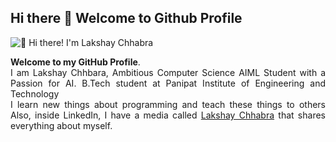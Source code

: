 ## Hi there 👋 Welcome to Github Profile

<img src="intro.gif" alt="👋 Hi there! I'm Lakshay Chhabra" title="👋 Hi there! I'm Lakshay Chhabra"/>

<p align="justify">
<b>Welcome to my GitHub Profile</b>.<br>
  I am Lakshay Chhbara, Ambitious Computer Science AIML Student with a Passion for AI. B.Tech student at Panipat Institute of Engineering and Technology<br>
 I learn new things about programming and teach these things to others Also, inside LinkedIn, I have a media called <a href="https://www.linkedin.com/in/lakshay-chhabra-941b08235/">Lakshay Chhabra</a> that shares everything about myself.

</p>

<!--
**LakshayChhabra248/LakshayChhabra248** is a ✨ _special_ ✨ repository because its `README.md` (this file) appears on your GitHub profile.

Here are some ideas to get you started:

- 🔭 I’m currently working on ...
- 🌱 I’m currently learning ...
- 👯 I’m looking to collaborate on ...
- 🤔 I’m looking for help with ...
- 💬 Ask me about ...
- 📫 How to reach me: ...
- 😄 Pronouns: ...
- ⚡ Fun fact: ...
-->
